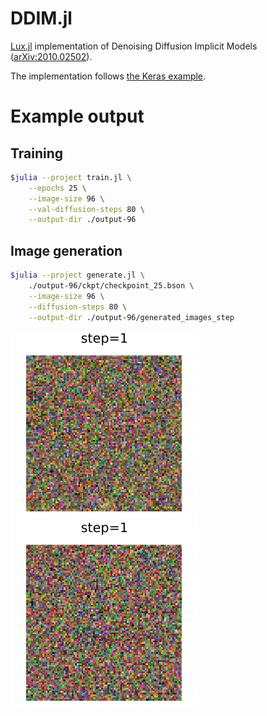 # DDIM.jl

[Lux.jl](https://github.com/avik-pal/Lux.jl) implementation of Denoising Diffusion Implicit Models ([arXiv:2010.02502](https://arxiv.org/abs/2010.02502)).

The implementation follows [the Keras example](https://keras.io/examples/generative/ddim/).

# Example output


## Training
```bash
$julia --project train.jl \
    --epochs 25 \
    --image-size 96 \
    --val-diffusion-steps 80 \
    --output-dir ./output-96
```

## Image generation

```bash
$julia --project generate.jl \
    ./output-96/ckpt/checkpoint_25.bson \
    --image-size 96 \
    --diffusion-steps 80 \
    --output-dir ./output-96/generated_images_step
```

![](output-96/generated_images_step/img_1.gif)
![](output-96/generated_images_step/img_2.gif)

